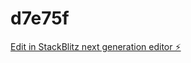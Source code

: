 # d7e75f

[Edit in StackBlitz next generation editor ⚡️](https://stackblitz.com/~/github.com/Dorigami/d7e75f)